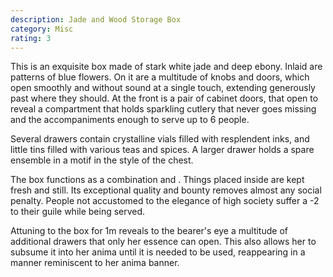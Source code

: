 ```yaml
---
description: Jade and Wood Storage Box
category: Misc
rating: 3
---
```


This is an exquisite box made of stark white jade and deep ebony. Inlaid are patterns of blue flowers. On it are a multitude of knobs and doors, which open smoothly and without sound at a single touch, extending generously past where they should. At the front is a pair of cabinet doors, that open to reveal a compartment that holds sparkling cutlery that never goes missing and the accompaniments enough to serve up to 6 people.

Several drawers contain crystalline vials filled with resplendent inks, and little tins filled with various teas and spices. A larger drawer holds a spare ensemble in a motif in the style of the chest.

The box functions as a combination <book r="Stoneheart Coffer"></book> and <book r="Winterbreath Jar"></book>. Things placed inside are kept fresh and still. Its exceptional quality and bounty removes almost any social penalty. People not accustomed to the elegance of high society suffer a -2 to their guile while being served.

Attuning to the box for 1m reveals to the bearer's eye a multitude of additional drawers that only her essence can open. This also allows her to subsume it into her anima until it is needed to be used, reappearing in a manner reminiscent to her anima banner.

